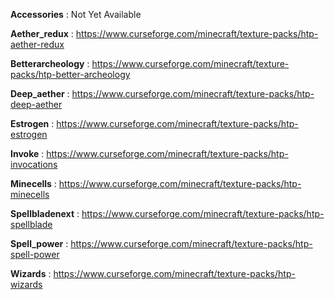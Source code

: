**Accessories** : Not Yet Available

**Aether_redux** : https://www.curseforge.com/minecraft/texture-packs/htp-aether-redux

**Betterarcheology** : https://www.curseforge.com/minecraft/texture-packs/htp-better-archeology

**Deep_aether** : https://www.curseforge.com/minecraft/texture-packs/htp-deep-aether

**Estrogen** : https://www.curseforge.com/minecraft/texture-packs/htp-estrogen

**Invoke** : https://www.curseforge.com/minecraft/texture-packs/htp-invocations

**Minecells** : https://www.curseforge.com/minecraft/texture-packs/htp-minecells

**Spellbladenext** : https://www.curseforge.com/minecraft/texture-packs/htp-spellblade

**Spell_power** : https://www.curseforge.com/minecraft/texture-packs/htp-spell-power

**Wizards** : https://www.curseforge.com/minecraft/texture-packs/htp-wizards

